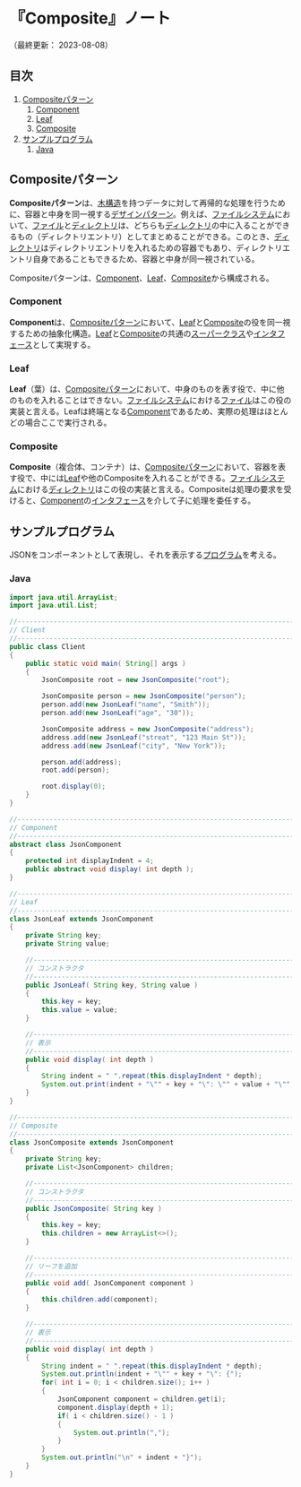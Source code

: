 # 『Composite』ノート

（最終更新： 2023-08-08）


## 目次

1. [Compositeパターン](#compositeパターン)
	1. [Component](#component)
	1. [Leaf](#leaf)
	1. [Composite](#composite)
1. [サンプルプログラム](#サンプルプログラム)
	1. [Java](#java)


## Compositeパターン

**Compositeパターン**は、[木構造](../../../../basics/applied_mathematics/_/chapters/graph_theory.md#木)を持つデータに対して再帰的な処理を行うために、容器と中身を同一視する[デザインパターン](./design_pattern.md#デザインパターン)。例えば、[ファイルシステム](../../../../computer/software/_/chapters/file_system.md#ファイルシステム)において、[ファイル](../../../../computer/software/_/chapters/file_system.md#ファイル)と[ディレクトリ](../../../../computer/software/_/chapters/file_system.md#ディレクトリ)は、どちらも[ディレクトリ](../../../../computer/software/_/chapters/file_system.md#ディレクトリ)の中に入ることができるもの（ディレクトリエントリ）としてまとめることができる。このとき、[ディレクトリ](../../../../computer/software/_/chapters/file_system.md#ディレクトリ)はディレクトリエントリを入れるための容器でもあり、ディレクトリエントリ自身であることもできるため、容器と中身が同一視されている。

Compositeパターンは、[Component](#component)、[Leaf](#leaf)、[Composite](#composite)から構成される。

### Component

**Component**は、[Compositeパターン](#compositeパターン)において、[Leaf](#leaf)と[Composite](#composite)の役を同一視するための抽象化構造。[Leaf](#leaf)と[Composite](#composite)の共通の[スーパークラス](../../../../programming/_/chapters/object_oriented.md#親クラス)や[インタフェース](../../../../programming/_/chapters/object_oriented.md#インタフェース)として実現する。

### Leaf

**Leaf**（葉）は、[Compositeパターン](#compositeパターン)において、中身のものを表す役で、中に他のものを入れることはできない。[ファイルシステム](../../../../computer/software/_/chapters/file_system.md#ファイルシステム)における[ファイル](../../../../computer/software/_/chapters/file_system.md#ファイル)はこの役の実装と言える。Leafは終端となる[Component](#component)であるため、実際の処理はほとんどの場合ここで実行される。

### Composite

**Composite**（複合体、コンテナ）は、[Compositeパターン](#compositeパターン)において、容器を表す役で、中には[Leaf](#leaf)や他のCompositeを入れることができる。[ファイルシステム](../../../../computer/software/_/chapters/file_system.md#ファイルシステム)における[ディレクトリ](../../../../computer/software/_/chapters/file_system.md#ディレクトリ)はこの役の実装と言える。Compositeは処理の要求を受けると、[Component](#component)の[インタフェース](../../../../programming/_/chapters/object_oriented.md#インタフェース)を介して子に処理を委任する。


## サンプルプログラム

JSONをコンポーネントとして表現し、それを表示する[プログラム](../../../../programming/_/chapters/programming.md#プログラム)を考える。

### Java

```java
import java.util.ArrayList;
import java.util.List;

//------------------------------------------------------------------------------
// Client
//------------------------------------------------------------------------------
public class Client
{
    public static void main( String[] args )
    { 
        JsonComposite root = new JsonComposite("root");

        JsonComposite person = new JsonComposite("person");
        person.add(new JsonLeaf("name", "Smith"));
        person.add(new JsonLeaf("age", "30"));

        JsonComposite address = new JsonComposite("address");
        address.add(new JsonLeaf("streat", "123 Main St"));
        address.add(new JsonLeaf("city", "New York"));

        person.add(address);
        root.add(person);

        root.display(0);
    }
}

//------------------------------------------------------------------------------
// Component
//------------------------------------------------------------------------------
abstract class JsonComponent
{
    protected int displayIndent = 4;
    public abstract void display( int depth );
}

//------------------------------------------------------------------------------
// Leaf
//------------------------------------------------------------------------------
class JsonLeaf extends JsonComponent
{
    private String key;
    private String value;

    //--------------------------------------------------------------------------
    // コンストラクタ
    //--------------------------------------------------------------------------
    public JsonLeaf( String key, String value )
    {
        this.key = key;
        this.value = value;
    }

    //--------------------------------------------------------------------------
    // 表示
    //--------------------------------------------------------------------------
    public void display( int depth )
    {
        String indent = " ".repeat(this.displayIndent * depth);
        System.out.print(indent + "\"" + key + "\": \"" + value + "\"");
    }
}

//------------------------------------------------------------------------------
// Composite
//------------------------------------------------------------------------------
class JsonComposite extends JsonComponent
{
    private String key;
    private List<JsonComponent> children;

    //--------------------------------------------------------------------------
    // コンストラクタ
    //--------------------------------------------------------------------------
    public JsonComposite( String key )
    {
        this.key = key;
        this.children = new ArrayList<>();
    }

    //--------------------------------------------------------------------------
    // リーフを追加
    //--------------------------------------------------------------------------
    public void add( JsonComponent component )
    {
        this.children.add(component);
    }

    //--------------------------------------------------------------------------
    // 表示
    //--------------------------------------------------------------------------
    public void display( int depth )
    {
        String indent = " ".repeat(this.displayIndent * depth);
        System.out.println(indent + "\"" + key + "\": {");
        for( int i = 0; i < children.size(); i++ )
        {
            JsonComponent component = children.get(i);
            component.display(depth + 1);
            if( i < children.size() - 1 )
            {
                System.out.println(",");
            }
        }
        System.out.println("\n" + indent + "}");
    }
}
```
